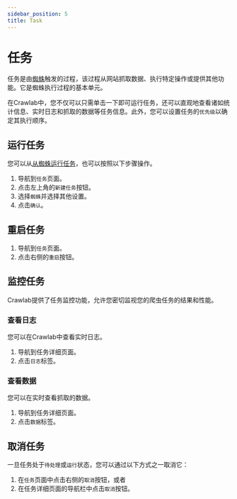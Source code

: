 ```yaml
---
sidebar_position: 5
title: Task
---
```


# 任务

任务是由[蜘蛛](../spider/index.md)触发的过程，该过程从网站抓取数据、执行特定操作或提供其他功能。它是蜘蛛执行过程的基本单元。

在Crawlab中，您不仅可以只需单击一下即可运行任务，还可以直观地查看诸如统计信息、实时日志和抓取的数据等任务信息。此外，您可以设置任务的`优先级`以确定其执行顺序。

## 运行任务

您可以从[从蜘蛛运行任务](/en/guide/spider/#run-spider)，也可以按照以下步骤操作。

1. 导航到`任务`页面。
2. 点击左上角的`新建任务`按钮。
3. 选择`蜘蛛`并选择其他设置。
4. 点击`确认`。

## 重启任务

1. 导航到`任务`页面。
2. 点击右侧的`重启`按钮。

## 监控任务

Crawlab提供了任务监控功能，允许您密切监视您的爬虫任务的结果和性能。

### 查看日志

您可以在Crawlab中查看实时日志。

1. 导航到任务详细页面。
2. 点击`日志`标签。

### 查看数据

您可以在实时查看抓取的数据。

1. 导航到任务详细页面。
2. 点击`数据`标签。

## 取消任务

一旦任务处于`待处理`或`运行`状态，您可以通过以下方式之一取消它：

1. 在`任务`页面中点击右侧的`取消`按钮，或者
2. 在任务详细页面的导航栏中点击`取消`按钮。
